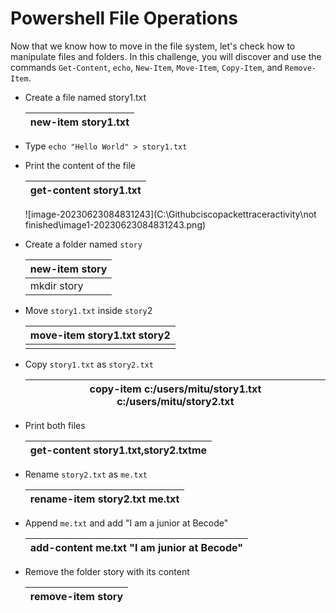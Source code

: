# Powershell File Operations

Now that we know how to move in the file system, let's check how to manipulate files and folders. In this challenge, you will discover and use the commands `Get-Content`, `echo`, `New-Item`, `Move-Item`, `Copy-Item`, and `Remove-Item`.

- Create a file named story1.txt

  | new-item story1.txt |
  | ------------------- |

  

- Type `echo "Hello World" > story1.txt`

- Print the content of the file

  | get-content story1.txt |
  | ---------------------- |

  ![image-20230623084831243](C:\Githubciscopackettraceractivity\not finished\image1-20230623084831243.png)

  

- Create a folder named `story`

  | new-item story |
  | -------------- |
  | mkdir story    |

  

- Move `story1.txt` inside `story`2

  | move-item story1.txt story2 |
  | --------------------------- |
  |                             |

  

- Copy `story1.txt` as `story2.txt` 

  | copy-item c:/users/mitu/story1.txt c:/users/mitu/story2.txt |
  | ----------------------------------------------------------- |

  

- Print both files

  | get-content story1.txt,story2.txtme |
  | ----------------------------------- |

  

- Rename `story2.txt` as `me.txt`

  | rename-item story2.txt me.txt |
  | ----------------------------- |

  

- Append `me.txt` and add "I am a junior at Becode"

  | add-content me.txt "I am junior at Becode" |
  | ------------------------------------------ |

  

- Remove the folder story with its content

  | remove-item story |
  | ----------------- |

  
